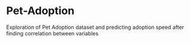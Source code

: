 # Pet-Adoption

Exploration of Pet Adoption dataset and predicting adoption speed after finding correlation between variables
